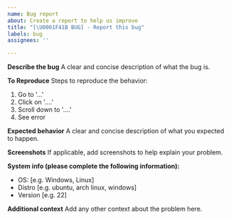 ```yaml
---
name: Bug report
about: Create a report to help us improve
title: "[\U0001F41B BUG] - Report this bug"
labels: bug
assignees: ''

---
```


**Describe the bug**
A clear and concise description of what the bug is.

**To Reproduce**
Steps to reproduce the behavior:
1. Go to '...'
2. Click on '....'
3. Scroll down to '....'
4. See error

**Expected behavior**
A clear and concise description of what you expected to happen.

**Screenshots**
If applicable, add screenshots to help explain your problem.

**System info (please complete the following information):**
 - OS: [e.g. Windows, Linux]
 - Distro [e.g. ubuntu, arch linux, windows]
 - Version [e.g. 22]

**Additional context**
Add any other context about the problem here.
